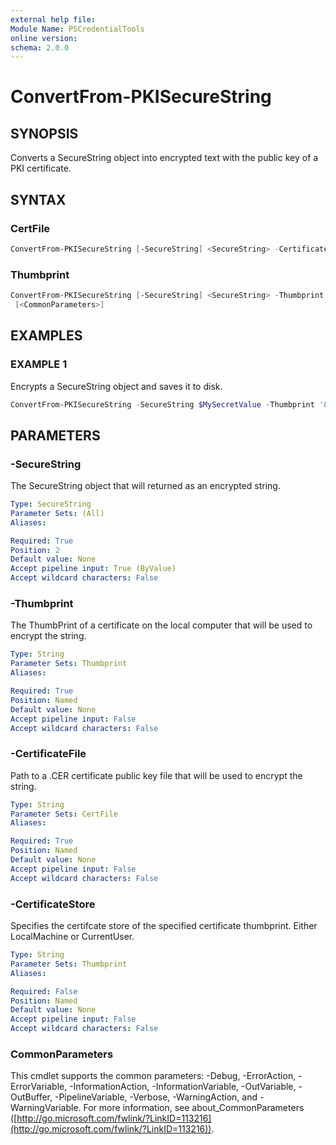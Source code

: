 ```yaml
---
external help file:
Module Name: PSCredentialTools
online version:
schema: 2.0.0
---
```


# ConvertFrom-PKISecureString

## SYNOPSIS

Converts a SecureString object into encrypted text with the public key of a PKI certificate.

## SYNTAX

### CertFile

```PowerShell
ConvertFrom-PKISecureString [-SecureString] <SecureString> -CertificateFile <String> [<CommonParameters>]
```

### Thumbprint

```PowerShell
ConvertFrom-PKISecureString [-SecureString] <SecureString> -Thumbprint <String> [-CertificateStore <String>]
 [<CommonParameters>]
```

## EXAMPLES

### EXAMPLE 1

Encrypts a SecureString object and saves it to disk.

```PowerShell
ConvertFrom-PKISecureString -SecureString $MySecretValue -Thumbprint '87BB70A19A7671D389F49AF4C9608B2F381FDD80' | Out-File ./encryptedText.txt
```

## PARAMETERS

### -SecureString

The SecureString object that will returned as an encrypted string.

```yaml
Type: SecureString
Parameter Sets: (All)
Aliases:

Required: True
Position: 2
Default value: None
Accept pipeline input: True (ByValue)
Accept wildcard characters: False
```

### -Thumbprint

The ThumbPrint of a certificate on the local computer that will be used to encrypt the string.

```yaml
Type: String
Parameter Sets: Thumbprint
Aliases:

Required: True
Position: Named
Default value: None
Accept pipeline input: False
Accept wildcard characters: False
```

### -CertificateFile

Path to a .CER certificate public key file that will be used to encrypt the string.

```yaml
Type: String
Parameter Sets: CertFile
Aliases:

Required: True
Position: Named
Default value: None
Accept pipeline input: False
Accept wildcard characters: False
```

### -CertificateStore

Specifies the certifcate store of the specified certificate thumbprint.
Either LocalMachine or CurrentUser.

```yaml
Type: String
Parameter Sets: Thumbprint
Aliases:

Required: False
Position: Named
Default value: None
Accept pipeline input: False
Accept wildcard characters: False
```

### CommonParameters

This cmdlet supports the common parameters: -Debug, -ErrorAction, -ErrorVariable, -InformationAction, -InformationVariable, -OutVariable, -OutBuffer, -PipelineVariable, -Verbose, -WarningAction, and -WarningVariable.
For more information, see about_CommonParameters ([http://go.microsoft.com/fwlink/?LinkID=113216](http://go.microsoft.com/fwlink/?LinkID=113216)).
